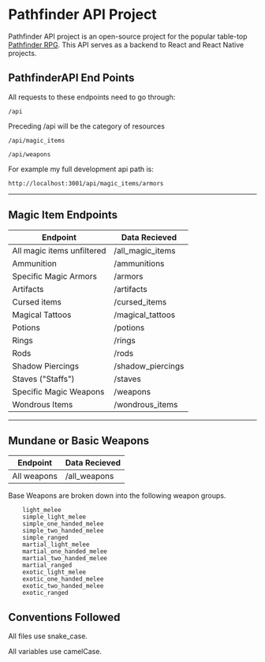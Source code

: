 # Pathfinder API Project

Pathfinder API project is an open-source project for the popular table-top  [Pathfinder RPG](https://paizo.com/pathfinder). This API serves as a backend to React and React Native projects.  

## PathfinderAPI End Points

All requests to these endpoints need to go through: 

``` /api ```

Preceding /api will be the category of resources

``` /api/magic_items ```

``` /api/weapons ```

For example my full development api path is: 

``` http://localhost:3001/api/magic_items/armors ```

---

## Magic Item Endpoints

|Endpoint | Data Recieved|
|--------|------------|
| All magic items unfiltered| /all_magic_items|
| Ammunition | /ammunitions |
| Specific Magic Armors | /armors | 
| Artifacts | /artifacts |
| Cursed items | /cursed_items |
| Magical Tattoos | /magical_tattoos |
| Potions | /potions |
| Rings | /rings |
| Rods | /rods |
| Shadow Piercings | /shadow_piercings |
| Staves ("Staffs") | /staves |
| Specific Magic Weapons | /weapons |
| Wondrous Items | /wondrous_items |

---

## Mundane or Basic Weapons

| Endpoint | Data Recieved |
| ---------|---------------|
| All weapons | /all_weapons |

Base Weapons are broken down into the following weapon groups. 

        light_melee
        simple_light_melee
        simple_one_handed_melee
        simple_two_handed_melee
        simple_ranged
        martial_light_melee
        martial_one_handed_melee
        martial_two_handed_melee
        martial_ranged
        exotic_light_melee
        exotic_one_handed_melee
        exotic_two_handed_melee
        exotic_ranged

## Conventions Followed

All files use snake_case.

All variables use camelCase.

